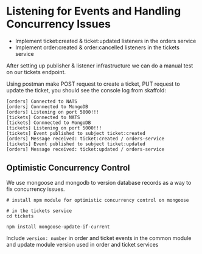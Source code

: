 # Listening for Events and Handling Concurrency Issues

- Implement ticket:created & ticket:updated listeners in the orders service
- Implement order:created & order:cancelled listeners in the tickets service

After setting up publisher & listener infrastructure we can do a manual test on our tickets endpoint.

Using postman make POST request to create a ticket, PUT request to update the ticket, you should see the console log from skaffold:

```
[orders] Connected to NATS
[orders] Connnected to MongoDB
[orders] Listening on port 5000!!!
[tickets] Connected to NATS
[tickets] Connnected to MongoDB
[tickets] Listening on port 5000!!!
[tickets] Event published to subject ticket:created
[orders] Message received: ticket:created / orders-service
[tickets] Event published to subject ticket:updated
[orders] Message received: ticket:updated / orders-service
```

## Optimistic Concurrency Control

We use mongoose and mongodb to version database records as a way to fix concurrency issues.

```
# install npm module for optimistic concurrency control on mongoose

# in the tickets service
cd tickets

npm install mongoose-update-if-current
```

Include `version: number` in order and ticket events in the common module and update module version
used in order and ticket services
